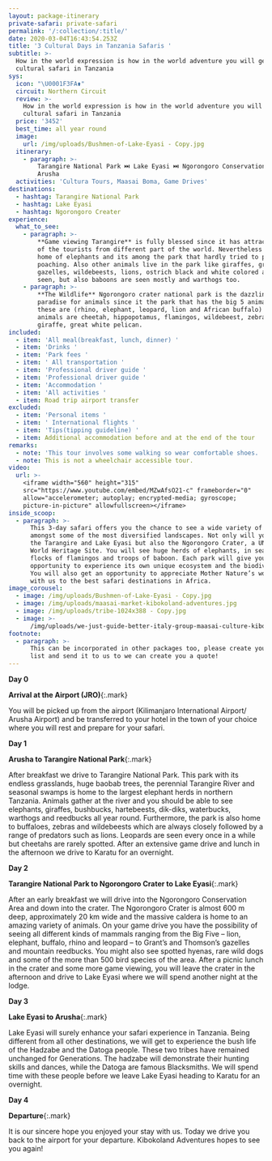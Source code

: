 ```yaml
---
layout: package-itinerary
private-safari: private-safari
permalink: '/:collection/:title/'
date: 2020-03-04T16:43:54.253Z
title: '3 Cultural Days in Tanzania Safaris '
subtitle: >-
  How in the world expression is how in the world adventure you will get on a
  cultural safari in Tanzania
sys:
  icon: "\U0001F3FA⚱️"
  circuit: Northern Circuit
  review: >-
    How in the world expression is how in the world adventure you will get on a
    cultural safari in Tanzania
  price: '3452'
  best_time: all year round
  image:
    url: /img/uploads/Bushmen-of-Lake-Eyasi - Copy.jpg
  itinerary:
    - paragraph: >-
        Tarangire National Park ⏭️ Lake Eyasi ⏭️ Ngorongoro Conservation Area ⏭️
        Arusha
  activities: 'Cultura Tours, Maasai Boma, Game Drives'
destinations:
  - hashtag: Tarangire National Park
  - hashtag: Lake Eyasi
  - hashtag: Ngorongoro Creater
experience:
  what_to_see:
    - paragraph: >-
        **Game viewing Tarangire** is fully blessed since it has attracted many
        of the tourists from different part of the world. Nevertheless it’s the
        home of elephants and its among the park that hardly tried to prohibit
        poaching. Also other animals live in the park like giraffes, great kudu,
        gazelles, wildebeests, lions, ostrich black and white colored are rarely
        seen, but also baboons are seen mostly and warthogs too.
    - paragraph: >-
        **The Wildlife** Ngorongoro crater national park is the dazzling
        paradise for animals since it the park that has the big 5 animals and
        these are (rhino, elephant, leopard, lion and African buffalo) other
        animals are cheetah, hippopotamus, flamingos, wildebeest, zebra,
        giraffe, great white pelican.
included:
  - item: 'All meal(breakfast, lunch, dinner) '
  - item: 'Drinks '
  - item: 'Park fees '
  - item: ' All transportation '
  - item: 'Professional driver guide '
  - item: 'Professional driver guide '
  - item: 'Accommodation '
  - item: 'All activities '
  - item: Road trip airport transfer
excluded:
  - item: 'Personal items '
  - item: ' International flights '
  - item: 'Tips(tipping guideline) '
  - item: Additional accommodation before and at the end of the tour
remarks:
  - note: 'This tour involves some walking so wear comfortable shoes. '
  - note: This is not a wheelchair accessible tour.
video:
  url: >-
    <iframe width="560" height="315"
    src="https://www.youtube.com/embed/MZwAfsO21-c" frameborder="0"
    allow="accelerometer; autoplay; encrypted-media; gyroscope;
    picture-in-picture" allowfullscreen></iframe>
inside_scoop:
  - paragraph: >-
      This 3-day safari offers you the chance to see a wide variety of wildlife
      amongst some of the most diversified landscapes. Not only will you visit
      the Tarangire and Lake Eyasi but also the Ngorongoro Crater, a UNESCO
      World Heritage Site. You will see huge herds of elephants, in season
      flocks of flamingos and troops of baboon. Each park will give you a rare
      opportunity to experience its own unique ecosystem and the biodiversity.
      You will also get an opportunity to appreciate Mother Nature’s work. Come
      with us to the best safari destinations in Africa.
image_corousel:
  - image: /img/uploads/Bushmen-of-Lake-Eyasi - Copy.jpg
  - image: /img/uploads/maasai-market-kibokoland-adventures.jpg
  - image: /img/uploads/tribe-1024x388 - Copy.jpg
  - image: >-
      /img/uploads/we-just-guide-better-italy-group-maasai-culture-kibokolandadventures.JPG
footnote:
  - paragraph: >-
      This can be incorporated in other packages too, please create your bucket
      list and send it to us to we can create you a quote!
---
```

**Day 0**

**Arrival at the Airport (JRO)**{:.mark}

You will be picked up from the airport (Kilimanjaro International Airport/ Arusha Airport) and be transferred to your hotel in the town of your choice where you will rest and prepare for your safari.

**Day 1**

**Arusha to Tarangire National Park**{:.mark}

After breakfast we drive to Tarangire National Park. This park with its endless grasslands, huge baobab trees, the perennial Tarangire River and seasonal swamps is home to the largest elephant herds in northern Tanzania. Animals gather at the river and you should be able to see elephants, giraffes, bushbucks, hartebeests, dik-diks, waterbucks, warthogs and reedbucks all year round. Furthermore, the park is also home to buffaloes, zebras and wildebeests which are always closely followed by a range of predators such as lions. Leopards are seen every once in a while but cheetahs are rarely spotted. After an extensive game drive and lunch in the afternoon we drive to Karatu for an overnight.

**Day 2**

**Tarangire National Park to Ngorongoro Crater to Lake Eyasi**{:.mark}

After an early breakfast we will drive into the Ngorongoro Conservation Area and down into the crater. The Ngorongoro Crater is almost 600 m deep, approximately 20 km wide and the massive caldera is home to an amazing variety of animals. On your game drive you have the possibility of seeing all different kinds of mammals ranging from the Big Five – lion, elephant, buffalo, rhino and leopard – to Grant’s and Thomson’s gazelles and mountain reedbucks. You might also see spotted hyenas, rare wild dogs and some of the more than 500 bird species of the area. After a picnic lunch in the crater and some more game viewing, you will leave the crater in the afternoon and drive to Lake Eyasi where we will spend another night at the lodge.

**Day 3**

**Lake Eyasi to Arusha**{:.mark}

Lake Eyasi will surely enhance your safari experience in Tanzania. Being different from all other destinations, we will get to experience the bush life of the Hadzabe and the Datoga people. These two tribes have remained unchanged for Generations. The hadzabe will demonstrate their hunting skills and dances, while the Datoga are famous Blacksmiths. We will spend time with these people before we leave Lake Eyasi heading to Karatu for an overnight.

**Day 4**

**Departure**{:.mark}

It is our sincere hope you enjoyed your stay with us. Today we drive you back to the airport for your departure. Kibokoland Adventures hopes to see you again!